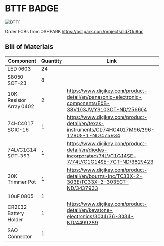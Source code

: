 # BTTF BADGE
![BTTF](images/BTTF.gif)

Order PCBs from OSHPARK https://oshpark.com/projects/hdZOu9qd

## Bill of Materials
| Component               | Quantity | Link                                             |
|-------------------------|----------|--------------------------------------------------|
| LED 0603                | 24       |                                                  |
| S8050 SOT-23            | 8        |                                                  |
| 10K Resistor Array 0402 | 2        |https://www.digikey.com/product-detail/en/panasonic-electronic-components/EXB-38V103JV/Y9103CT-ND/256604 |
| 74HC4017 SOIC-16        | 1        |https://www.digikey.com/product-detail/en/texas-instruments/CD74HC4017M96/296-12808-1-ND/475934 |
| 74LVC1G14 SOT-353       | 1        |https://www.digikey.com/product-detail/en/diodes-incorporated/74LVC1G14SE-7/74LVC1G14SE-7CT-ND/3829423 |
| 30K Trimmer Pot         | 1        |https://www.digikey.com/product-detail/en/bourns-inc/TC33X-2-303E/TC33X-2-303ECT-ND/3437933 |
| 10uF 0805               | 1        |                                                  |
| CR2032 Battery Holder   | 1        | https://www.digikey.com/product-detail/en/keystone-electronics/3034/36-3034-ND/4499289 |
| SAO Connector           | 1        |                                                  |
